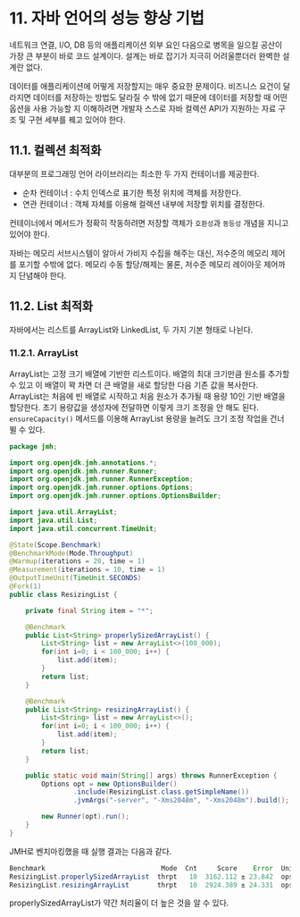 # 11. 자바 언어의 성능 향상 기법

네트워크 연결, I/O, DB 등의 애플리케이션 외부 요인 다음으로 병목을 일으킬 공산이 가장 큰 부분이 바로 코드 설계이다. 설계는 바로 잡기가 지극히 어려울뿐더러 완벽한 설계란 없다.

데이터를 애플리케이션에 어떻게 저장할지는 매우 중요한 문제이다. 비즈니스 요건이 달라지면 데이터를 저장하는 방법도 달라질 수 밖에 없기 때문에 데이터를 저장할 때 어떤 옵션을 사용 가능할 지 이해하려면 개발자 스스로 자바 컬렉션 API가 지원하는 자료 구조 및 구현 세부를 꿰고 있어야 한다.

## 11.1. 컬렉션 최적화

대부분의 프로그래밍 언어 라이브러리는 최소한 두 가지 컨테이너를 제공한다.

- 순차 컨테이너 : 수치 인덱스로 표기한 특정 위치에 객체를 저장한다.
- 연관 컨테이너 : 객체 자체를 이용해 컬렉션 내부에 저장할 위치를 결정한다.

컨테이너에서 메서드가 정확히 작동하려면 저장할 객체가 `호환성`과 `동등성` 개념을 지니고 있어야 한다.

자바는 메모리 서브시스템이 알아서 가비지 수집을 해주는 대신, 저수준의 메모리 제어를 포기할 수밖에 없다. 메모리 수동 할당/해제는 물론, 저수준 메모리 레이아웃 제어까지 단념해야 한다.

## 11.2. List 최적화

자바에서는 리스트를 ArrayList와 LinkedList, 두 가지 기본 형태로 나뉜다.

### 11.2.1. ArrayList

ArrayList는 고정 크기 배열에 기반한 리스트이다. 배열의 최대 크기만큼 원소를 추가할 수 있고 이 배열이 꽉 차면 더 큰 배열을 새로 할당한 다음 기존 값을 복사한다. ArrayList는 처음에 빈 배열로 시작하고 처음 원소가 추가될 때 용량 10인 기반 배열을 할당한다. 초기 용량값을 생성자에 전달하면 이렇게 크기 조정을 안 해도 된다. `ensureCapacity()` 메서드를 이용해 ArrayList 용량을 늘려도 크기 조정 작업을 건너뛸 수 있다.

```java
package jmh;

import org.openjdk.jmh.annotations.*;
import org.openjdk.jmh.runner.Runner;
import org.openjdk.jmh.runner.RunnerException;
import org.openjdk.jmh.runner.options.Options;
import org.openjdk.jmh.runner.options.OptionsBuilder;

import java.util.ArrayList;
import java.util.List;
import java.util.concurrent.TimeUnit;

@State(Scope.Benchmark)
@BenchmarkMode(Mode.Throughput)
@Warmup(iterations = 20, time = 1)
@Measurement(iterations = 10, time = 1)
@OutputTimeUnit(TimeUnit.SECONDS)
@Fork(1)
public class ResizingList {

    private final String item = "*";

    @Benchmark
    public List<String> properlySizedArrayList() {
        List<String> list = new ArrayList<>(100_000);
        for(int i=0; i < 100_000; i++) {
            list.add(item);
        }
        return list;
    }

    @Benchmark
    public List<String> resizingArrayList() {
        List<String> list = new ArrayList<>();
        for(int i=0; i < 100_000; i++) {
            list.add(item);
        }
        return list;
    }

    public static void main(String[] args) throws RunnerException {
        Options opt = new OptionsBuilder()
                .include(ResizingList.class.getSimpleName())
                .jvmArgs("-server", "-Xms2048m", "-Xms2048m").build();

        new Runner(opt).run();
    }
}
```

JMH로 벤치마킹했을 때 실행 결과는 다음과 같다.

```java
Benchmark                             Mode  Cnt     Score    Error  Units
ResizingList.properlySizedArrayList  thrpt   10  3162.112 ± 23.842  ops/s
ResizingList.resizingArrayList       thrpt   10  2924.389 ± 24.331  ops/s
```

properlySizedArrayList가 약간 처리율이 더 높은 것을 알 수 있다.